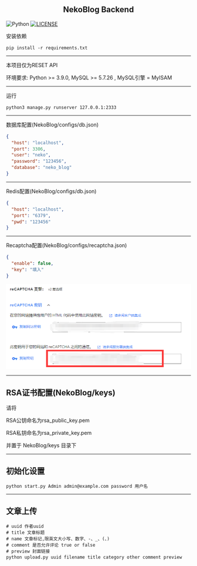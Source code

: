 <div style="text-align: center"><h2>NekoBlog Backend</h2></div>

![Python](https://img.shields.io/badge/Python-3.9-brightgreen) [![LICENSE](https://img.shields.io/badge/LICENSE-AGPL3.0-brightgreen)](./LICENSE "LICENSE")

安装依赖
```shell
pip install -r requirements.txt
```

<hr>
本项目仅为RESET API

环境要求: Python >= 3.9.0, MySQL >= 5.7.26 , MySQL引擎 = MyISAM
<hr>

运行
```shell
python3 manage.py runserver 127.0.0.1:2333
```

<hr>

数据库配置(NekoBlog/configs/db.json)
```json
{
  "host": "localhost",
  "port": 3306,
  "user": "neko",
  "password": "123456",
  "database": "neko_blog"
}
```

<hr>

Redis配置(NekoBlog/configs/db.json)
```json
{
  "host": "localhost",
  "port": "6379",
  "pwd": "123456"
}
```

<hr>

Recaptcha配置(NekoBlog/configs/recaptcha.json)
```json
{
  "enable": false,
  "key": "填入"
}
```
![img.png](doc/img.png)

<hr>

## RSA证书配置(NekoBlog/keys)

请将

RSA公钥命名为rsa_public_key.pem

RSA私钥命名为rsa_private_key.pem

并置于 NekoBlog/keys 目录下

<hr>

## 初始化设置
```shell
python start.py Admin admin@example.com password 用户名
```

<hr>

## 文章上传
```shell
# uuid 作者uuid
# title 文章标题
# name 文章标记,限英文大小写、数字、-、_、(、)
# comment 是否允许评论 true or false
# preview 封面链接
python upload.py uuid filename title category other comment preview
```
